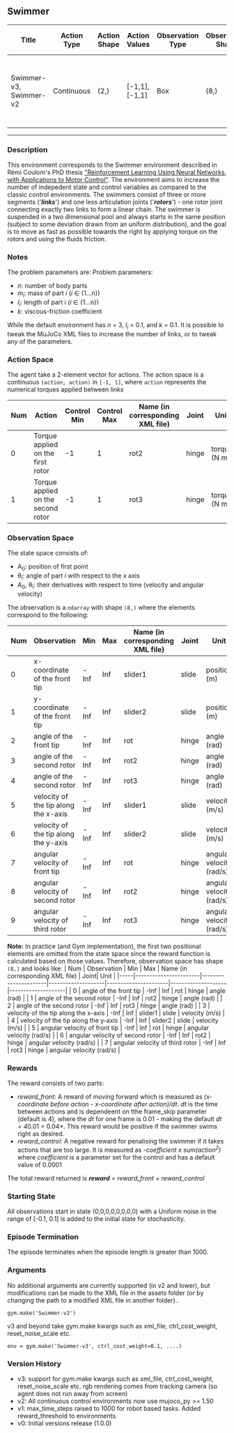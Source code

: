 Swimmer
---
|Title|Action Type|Action Shape|Action Values|Observation Type| Observation Shape|Observation Values|Average Total Reward|Import|
| ----------- | -----------| ----------- | -----------|-----------| ----------- | -----------| ----------- | -----------|
|Swimmer-v3, Swimmer-v2|Continuous|(2,)|[-1,1], [-1,1]| Box |(8,)|[(-inf,inf), (-inf,inf), (-inf, inf), (-inf,inf), (-inf,inf), (-inf,inf), (-inf, inf), (-inf,inf)]| |`from gym.envs.mujoco import swimmer`|
---

### Description

This environment corresponds to the Swimmer environment described in Rémi Coulom's PhD thesis ["Reinforcement Learning Using Neural Networks, with Applications to Motor Control"](https://tel.archives-ouvertes.fr/tel-00003985/document). The environment aims to increase the number of indepedent state and control variables as compared to the classic control environments. The swimmers consist of three or more segments ('***links***') and one less articulation joints ('***rotors***') - one rotor joint connecting exactly two links to form a linear chain. The swimmer is suspended in a two dimensional pool and always starts in the same position (subject to some deviation drawn from an uniform distribution), and the goal is to move as fast as possible towards the right by applying torque on the rotors and using the fluids friction.

### Notes

The problem parameters are:
Problem parameters:
* *n*: number of body parts
* *m<sub>i</sub>*: mass of part *i* (*i* ∈ {1...n}) 
* *l<sub>i</sub>*: length of part *i* (*i* ∈ {1...n}) 
* *k*: viscous-friction coefficient

While the default environment has *n* = 3, *l<sub>i</sub>* = 0.1, and *k* = 0.1. It is possible to tweak the MuJoCo XML files to increase the number of links, or to tweak any of the parameters.

### Action Space
The agent take a 2-element vector for actions.
The action space is a continuous `(action, action)` in `[-1, 1]`, where `action` represents the numerical torques applied between *links*

| Num | Action                 | Control Min | Control Max | Name (in corresponding XML file) | Joint | Unit |
|-----|------------------------|-----|-----|------|-----|-----|
| 0   | Torque applied on the first rotor  | -1 | 1 | rot2 | hinge | torque (N m) |
| 1   | Torque applied on the second rotor  | -1 | 1 | rot3 | hinge | torque (N m) |

### Observation Space

The state space consists of:
* A<sub>0</sub>: position of first point
* θ<sub>i</sub>: angle of part *i* with respect to the *x* axis
* A<sub>0</sub>, θ<sub>i</sub>: their derivatives with respect to time (velocity and angular velocity)

The observation is a `ndarray` with shape `(8,)` where the elements correspond to the following:

| Num | Observation           | Min                  | Max                | Name (in corresponding XML file) | Joint| Unit |
|-----|-----------------------|----------------------|--------------------|----------------------|--------------------|--------------------|
| 0   | x-coordinate of the front tip              | -Inf                 | Inf                | slider1 | slide | position (m) |
| 1   | y-coordinate of the front tip              | -Inf                 | Inf                | slider2 | slide | position (m) |
| 2   | angle of the front tip                          | -Inf                 | Inf                | rot | hinge | angle (rad) |
| 3   | angle of the second rotor                  | -Inf                 | Inf                | rot2 | hinge | angle (rad) |
| 4   | angle of the second rotor                  | -Inf                 | Inf                | rot3 | hinge | angle (rad) |
| 5   | velocity of the tip along the x-axis    | -Inf                 | Inf                | slider1 | slide | velocity (m/s) |
| 6   | velocity of the tip along the y-axis    | -Inf                 | Inf                | slider2 | slide | velocity (m/s) |
| 7   | angular velocity of front tip               | -Inf                 | Inf                | rot | hinge | angular velocity (rad/s) |
| 8   | angular velocity of second rotor       | -Inf                 | Inf                | rot2 | hinge | angular velocity (rad/s) |
| 9   | angular velocity of third rotor            | -Inf                 | Inf                | rot3 | hinge | angular velocity (rad/s) |

**Note:**
In practice (and Gym implementation), the first two positional elements are omitted from the state space since the reward function is calculated based on those values. Therefore, observation space has shape `(8,)` and looks like:
| Num | Observation           | Min                  | Max                | Name (in corresponding XML file) | Joint| Unit |
|-----|-----------------------|----------------------|--------------------|----------------------|--------------------|--------------------|
| 0   | angle of the front tip                          | -Inf                 | Inf                | rot | hinge | angle (rad) |
| 1   | angle of the second rotor                  | -Inf                 | Inf                | rot2 | hinge | angle (rad) |
| 2   | angle of the second rotor                  | -Inf                 | Inf                | rot3 | hinge | angle (rad) |
| 3   | velocity of the tip along the x-axis    | -Inf                 | Inf                | slider1 | slide | velocity (m/s) |
| 4   | velocity of the tip along the y-axis    | -Inf                 | Inf                | slider2 | slide | velocity (m/s) |
| 5   | angular velocity of front tip               | -Inf                 | Inf                | rot | hinge | angular velocity (rad/s) |
| 6   | angular velocity of second rotor       | -Inf                 | Inf                | rot2 | hinge | angular velocity (rad/s) |
| 7   | angular velocity of third rotor            | -Inf                 | Inf                | rot3 | hinge | angular velocity (rad/s) |

### Rewards
The reward consists of two parts:
- *reward_front*: A reward of moving forward which is measured as *(x-coordinate before action - x-coordinate after action)/dt*. *dt* is the time between actions and is dependeent on tthe frame_skip parameter (default is 4), where the *dt* for one frame is 0.01 - making the default *dt = 4*0.01 = 0.04*. This reward would be positive if the swimmer swims right as desired.
- *reward_control*: A negative reward for penalising the swimmer if it takes actions that are too large. It is measured as *-coefficient x sum(action<sup>2</sup>)* where *coefficient* is a parameter set for the control and has a default value of 0.0001

The total reward returned is ***reward*** *=* *reward_front + reward_control*

### Starting State
All observations start in state (0,0,0,0,0,0,0,0) with a Uniform noise in the range of [-0.1, 0.1] is added to the initial state for stochasticity.

### Episode Termination
The episode terminates when the episode length is greater than 1000.

### Arguments

No additional arguments are currently supported (in v2 and lower), but modifications can be made to the XML file in the assets folder (or by changing the path to a modified XML file in another folder)..

```
gym.make('Swimmer-v2')
```

v3 and beyond take gym.make kwargs such as xml_file, ctrl_cost_weight, reset_noise_scale etc.

```
env = gym.make('Swimmer-v3', ctrl_cost_weight=0.1, ....)
```

### Version History

* v3: support for gym.make kwargs such as xml_file, ctrl_cost_weight, reset_noise_scale etc. rgb rendering comes from tracking camera (so agent does not run away from screen)
* v2: All continuous control environments now use mujoco_py >= 1.50
* v1: max_time_steps raised to 1000 for robot based tasks. Added reward_threshold to environments.
* v0: Initial versions release (1.0.0)
